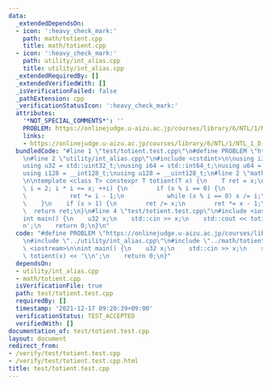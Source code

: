 ```yaml
---
data:
  _extendedDependsOn:
  - icon: ':heavy_check_mark:'
    path: math/totient.cpp
    title: math/totient.cpp
  - icon: ':heavy_check_mark:'
    path: utility/int_alias.cpp
    title: utility/int_alias.cpp
  _extendedRequiredBy: []
  _extendedVerifiedWith: []
  _isVerificationFailed: false
  _pathExtension: cpp
  _verificationStatusIcon: ':heavy_check_mark:'
  attributes:
    '*NOT_SPECIAL_COMMENTS*': ''
    PROBLEM: https://onlinejudge.u-aizu.ac.jp/courses/library/6/NTL/1/NTL_1_D
    links:
    - https://onlinejudge.u-aizu.ac.jp/courses/library/6/NTL/1/NTL_1_D
  bundledCode: "#line 1 \"test/totient.test.cpp\"\n#define PROBLEM \"https://onlinejudge.u-aizu.ac.jp/courses/library/6/NTL/1/NTL_1_D\"\
    \n#line 2 \"utility/int_alias.cpp\"\n#include <cstdint>\n\nusing i32 = std::int32_t;\n\
    using u32 = std::uint32_t;\nusing i64 = std::int64_t;\nusing u64 = std::uint64_t;\n\
    using i128 = __int128_t;\nusing u128 = __uint128_t;\n#line 2 \"math/totient.cpp\"\
    \n\ntemplate <class T> constexpr T totient(T x) {\n    T ret = x;\n    for (T\
    \ i = 2; i * i <= x; ++i) {\n        if (x % i == 0) {\n            ret /= i;\n\
    \            ret *= i - 1;\n            while (x % i == 0) x /= i;\n        }\n\
    \    }\n    if (x > 1) {\n        ret /= x;\n        ret *= x - 1;\n    }\n  \
    \  return ret;\n}\n#line 4 \"test/totient.test.cpp\"\n#include <iostream>\n\n\
    int main() {\n    u32 x;\n    std::cin >> x;\n    std::cout << totient(x) << '\\\
    n';\n    return 0;\n}\n"
  code: "#define PROBLEM \"https://onlinejudge.u-aizu.ac.jp/courses/library/6/NTL/1/NTL_1_D\"\
    \n#include \"../utility/int_alias.cpp\"\n#include \"../math/totient.cpp\"\n#include\
    \ <iostream>\n\nint main() {\n    u32 x;\n    std::cin >> x;\n    std::cout <<\
    \ totient(x) << '\\n';\n    return 0;\n}"
  dependsOn:
  - utility/int_alias.cpp
  - math/totient.cpp
  isVerificationFile: true
  path: test/totient.test.cpp
  requiredBy: []
  timestamp: '2021-12-17 09:20:39+09:00'
  verificationStatus: TEST_ACCEPTED
  verifiedWith: []
documentation_of: test/totient.test.cpp
layout: document
redirect_from:
- /verify/test/totient.test.cpp
- /verify/test/totient.test.cpp.html
title: test/totient.test.cpp
---
```

